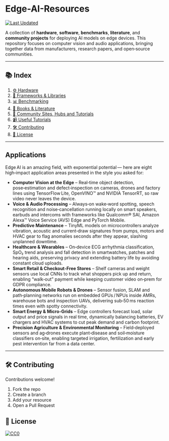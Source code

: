 # Edge-AI-Resources

[![Last Updated](https://img.shields.io/github/last-commit/C8Costa/Edge-Ai-Resources?style=flat-square)](https://github.com/C8Costa/Edge-Ai-Resources/commits/main/)

A collection of **hardware**, **software**, **benchmarks**, **literature**, and **community projects** for deploying AI models on edge devices. This repository focuses on computer vision and audio applications, bringing together data from manufacturers, research papers, and open‑source communities.

___
## 📚 Index

1. [⚙️ Hardware](https://github.com/C8Costa/Edge-Ai-Resources/blob/main/1_Hardware.md)
2. [🧠 Frameworks & Libraries](https://github.com/C8Costa/Edge-Ai-Resources/blob/main/2_Frameworks%20&%20Libraries.md)
3. [📊 Benchmarking](https://github.com/C8Costa/Edge-Ai-Resources/blob/main/3_Benchmarking.md)
4. [📖 Books & Literature](https://github.com/C8Costa/Edge-Ai-Resources/blob/main/4_Books%20%26%20Literature.md)
5. [🤝 Community Sites, Hubs and Tutorials](https://github.com/C8Costa/Edge-Ai-Resources/blob/main/5_Community%20Sites%20&%20Hubs.md)
6. [📹 Useful Tutorials](https://github.com/C8Costa/Edge-Ai-Resources/blob/main/6_Tutorials.md)
7. [🛠️ Contributing](#contributing)
8. [📝 License](#license)

---
## Applications

Edge AI is an amazing field, with exponential potential — here are eight high‑impact application areas presented in the style you asked for:

- **Computer Vision at the Edge** – Real‑time object detection, pose‑estimation and defect‑inspection on cameras, drones and factory lines using TensorFlow Lite, OpenVINO™ and NVIDIA TensorRT, so raw video never leaves the device.
- **Voice & Audio Processing** – Always‑on wake‑word spotting, speech recognition and noise‑cancellation running locally on smart speakers, earbuds and intercoms with frameworks like Qualcomm® SAI, Amazon Alexa™ Voice Service (AVS) Edge and PyTorch Mobile.
- **Predictive Maintenance** – TinyML models on microcontrollers analyze vibration, acoustic and current‑draw signatures from pumps, motors and HVAC gear to flag anomalies seconds after they appear, slashing unplanned downtime.
- **Healthcare & Wearables** – On‑device ECG arrhythmia classification, SpO₂ trend analysis and fall detection in smartwatches, patches and hearing aids, preserving privacy and extending battery life by avoiding constant cloud uploads.
- **Smart Retail & Checkout‑Free Stores** – Shelf cameras and weight sensors use local CNNs to track what shoppers pick up and return, enabling “walk‑out” payment while keeping customer video on‑prem for GDPR compliance.
- **Autonomous Mobile Robots & Drones** – Sensor fusion, SLAM and path‑planning networks run on embedded GPUs / NPUs inside AMRs, warehouse bots and inspection UAVs, delivering sub‑50 ms reaction times even with spotty connectivity.
- **Smart Energy & Micro‑Grids** – Edge controllers forecast load, solar output and price signals in real time, dynamically balancing batteries, EV chargers and HVAC systems to cut peak demand and carbon footprint.
- **Precision Agriculture & Environmental Monitoring** – Field‑deployed sensors and ag‑drones execute plant‑disease and soil‑moisture classifiers on‑site, enabling targeted irrigation, fertilization and early pest intervention far from a data center.

___
## 🛠️ Contributing

Contributions welcome!

1. Fork the repo  
2. Create a branch
3. Add your resource
4. Open a Pull Request

## 📝 License

[![CC0](https://mirrors.creativecommons.org/presskit/buttons/88x31/svg/by-sa.svg)](http://creativecommons.org/licenses/by-sa/4.0/)
